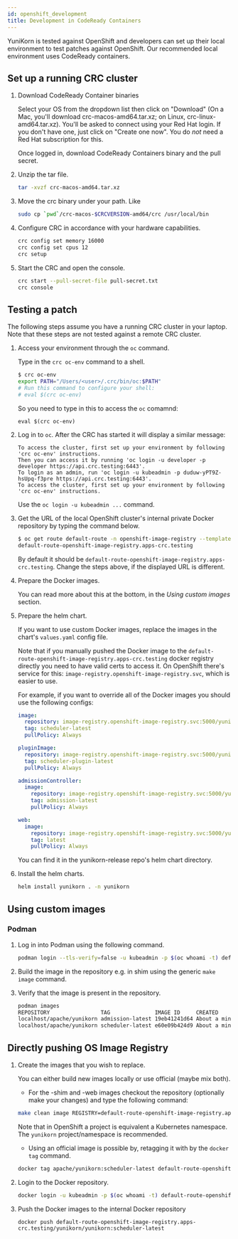 ```yaml
---
id: openshift_development
title: Development in CodeReady Containers
---
```


<!--
Licensed to the Apache Software Foundation (ASF) under one
or more contributor license agreements.  See the NOTICE file
distributed with this work for additional information
regarding copyright ownership.  The ASF licenses this file
to you under the Apache License, Version 2.0 (the
"License"); you may not use this file except in compliance
with the License.  You may obtain a copy of the License at

  http://www.apache.org/licenses/LICENSE-2.0

Unless required by applicable law or agreed to in writing,
software distributed under the License is distributed on an
"AS IS" BASIS, WITHOUT WARRANTIES OR CONDITIONS OF ANY
KIND, either express or implied.  See the License for the
specific language governing permissions and limitations
under the License.
-->

YuniKorn is tested against OpenShift and developers can set up their local environment to test patches against OpenShift.
Our recommended local environment uses CodeReady containers.

## Set up a running CRC cluster

1. Download CodeReady Container binaries

   Select your OS from the dropdown list then click on "Download" (On a Mac, you'll download crc-macos-amd64.tar.xz; on Linux, crc-linux-amd64.tar.xz).
   You'll be asked to connect using your Red Hat login. If you don't have one, just click on "Create one now". You do *not* need a Red Hat subscription for this.
   
   Once logged in, download CodeReady Containers binary and the pull secret.
   
1. Unzip the tar file.

   ```bash
   tar -xvzf crc-macos-amd64.tar.xz
   ```
   
1. Move the crc binary under your path. Like

   ```bash
   sudo cp `pwd`/crc-macos-$CRCVERSION-amd64/crc /usr/local/bin
   ```

1. Configure CRC in accordance with your hardware capabilities.

   ```bash
   crc config set memory 16000
   crc config set cpus 12
   crc setup
   ```
1. Start the CRC and open the console.

   ```bash
   crc start --pull-secret-file pull-secret.txt
   crc console
   ```

## Testing a patch

The following steps assume you have a running CRC cluster in your laptop. Note that these steps are not tested against a remote CRC cluster. 

1. Access your environment through the `oc` command.

   Type in the `crc oc-env` command to a shell.
   ```bash
   $ crc oc-env
   export PATH="/Users/<user>/.crc/bin/oc:$PATH"
   # Run this command to configure your shell:
   # eval $(crc oc-env)
   ```
   So you need to type in this to access the `oc` comamnd:
   ```
   eval $(crc oc-env)
   ```

1. Log in to `oc`. After the CRC has started it will display a similar message:

   ```
   To access the cluster, first set up your environment by following 'crc oc-env' instructions.
   Then you can access it by running 'oc login -u developer -p developer https://api.crc.testing:6443'.
   To login as an admin, run 'oc login -u kubeadmin -p duduw-yPT9Z-hsUpq-f3pre https://api.crc.testing:6443'.
   To access the cluster, first set up your environment by following 'crc oc-env' instructions.
   ```

   Use the `oc login -u kubeadmin ...` command. 

1. Get the URL of the local OpenShift cluster's internal private Docker repository by typing the command below.

   ```bash
   $ oc get route default-route -n openshift-image-registry --template='{{ .spec.host }}'
   default-route-openshift-image-registry.apps-crc.testing
   ```

   By default it should be `default-route-openshift-image-registry.apps-crc.testing`. Change the steps above, if the displayed URL is different.

1. Prepare the Docker images.

   You can read more about this at the bottom, in the *Using custom images* section.

1. Prepare the helm chart.

   If you want to use custom Docker images, replace the images in the chart's `values.yaml` config file.

   Note that if you manually pushed the Docker image to the `default-route-openshift-image-registry.apps-crc.testing` docker registry directly you need to have valid certs to access it. 
   On OpenShift there's service for this: `image-registry.openshift-image-registry.svc`, which is easier to use.

   For example, if you want to override all of the Docker images you should use the following configs:
   ```yaml
   image:
     repository: image-registry.openshift-image-registry.svc:5000/yunikorn/yunikorn
     tag: scheduler-latest
     pullPolicy: Always

   pluginImage:
     repository: image-registry.openshift-image-registry.svc:5000/yunikorn/yunikorn
     tag: scheduler-plugin-latest
     pullPolicy: Always
   
   admissionController:
     image:
       repository: image-registry.openshift-image-registry.svc:5000/yunikorn/yunikorn
       tag: admission-latest
       pullPolicy: Always
   
   web:
     image:
       repository: image-registry.openshift-image-registry.svc:5000/yunikorn/yunikorn-web
       tag: latest
       pullPolicy: Always
   ``` 

   You can find it in the yunikorn-release repo's helm chart directory.

1. Install the helm charts.

   ```bash
   helm install yunikorn . -n yunikorn
   ```

## Using custom images

### Podman

1. Log in into Podman using the following command.

   ```bash
   podman login --tls-verify=false -u kubeadmin -p $(oc whoami -t) default-route-openshift-image-registry.apps-crc.testing
   ```

1. Build the image in the repository e.g. in shim using the generic `make image` command.

1. Verify that the image is present in the repository.

   ```bash
   podman images
   REPOSITORY                TAG              IMAGE ID     CREATED            SIZE
   localhost/apache/yunikorn admission-latest 19eb41241d64 About a minute ago 53.5 MB
   localhost/apache/yunikorn scheduler-latest e60e09b424d9 About a minute ago 543 MB
   ```

## Directly pushing OS Image Registry

1. Create the images that you wish to replace.

   You can either build new images locally or use official (maybe mix both).
      * For the -shim and -web images checkout the repository (optionally make your changes) and type the following command:
      ```bash
      make clean image REGISTRY=default-route-openshift-image-registry.apps-crc.testing/<project>/<name>:<tag>
      ```
      Note that in OpenShift a project is equivalent a Kubernetes namespace. The `yunikorn` project/namespace is recommended.
      * Using an official image is possible by, retagging it with by the `docker tag` command. 
      ```bash
      docker tag apache/yunikorn:scheduler-latest default-route-openshift-image-registry.apps-crc.testing/yunikorn/yunikorn:scheduler-latest
      ```

1. Login to the Docker repository.
   ```bash
   docker login -u kubeadmin -p $(oc whoami -t) default-route-openshift-image-registry.apps-crc.testing
   ```

1. Push the Docker images to the internal Docker repository
   ```
   docker push default-route-openshift-image-registry.apps-crc.testing/yunikorn/yunikorn:scheduler-latest
   ```
